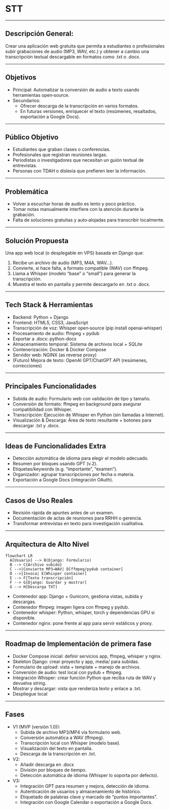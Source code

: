 # STT
---
## Descripción General: 
Crear una aplicación web gratuita que permita a estudiantes o profesionales subir grabaciones de audio (MP3, WAV, etc.) y obtener a cambio una transcripción textual descargable en formatos como .txt o .docx.

---
## Objetivos
- Principal: Automatizar la conversión de audio a texto usando herramientas open‑source.
- Secundarios:
  - Ofrecer descarga de la transcripción en varios formatos.
  - En futuras versiones, enriquecer el texto (resúmenes, resaltados, exportación a Google Docs).

---
## Público Objetivo
- Estudiantes que graban clases o conferencias.
- Profesionales que registran reuniones largas.
- Periodistas o investigadores que necesitan un guión textual de entrevistas.
- Personas con TDAH o dislexia que prefieren leer la información.

---
## Problemática
- Volver a escuchar horas de audio es lento y poco práctico.
- Tomar notas manualmente interfiere con la atención durante la grabación.
- Falta de soluciones gratuitas y auto‑alojadas para transcribir localmente.

---
## Solución Propuesta
Una app web local (o desplegable en VPS) basada en Django que:
1. Recibe un archivo de audio (MP3, M4A, WAV…).
2. Convierte, si hace falta, a formato compatible (WAV) con ffmpeg.
3. Llama a Whisper (modelo “base” o “small”) para generar la transcripción.
4. Muestra el texto en pantalla y permite descargarlo en .txt o .docx.

---
## Tech Stack & Herramientas
- Backend:	Python + Django
- Frontend:	HTML5, CSS3, JavaScript
- Transcripción de voz:	Whisper open‑source (pip install openai‑whisper)
- Procesamiento de audio:	ffmpeg + pydub
- Exportar a .docx:	python-docx
- Almacenamiento temporal:	Sistema de archivos local + SQLite
- Contenerización:	Docker & Docker Compose
- Servidor web:	NGINX (as reverse proxy)
- (Futuro) Mejora de texto:	OpenAI GPT/ChatGPT API (resúmenes, correcciones)

---
## Principales Funcionalidades
- Subida de audio: 
Formulario web con validación de tipo y tamaño.
- Conversión de formato: 
ffmpeg en background para asegurar compatibilidad con Whisper.
- Transcripción: 
Ejecución de Whisper en Python (sin llamadas a Internet).
- Visualización & Descarga: 
Área de texto resultante + botones para descargar .txt y .docx.

---
## Ideas de Funcionalidades Extra
- Detección automática de idioma para elegir el modelo adecuado.
- Resumen por bloques usando GPT (v.2).
- Etiquetas/keywords (e.g. “importante”, “examen”).
- Organizador: agrupar transcripciones por fecha o materia.
- Exportación a Google Docs (integración OAuth).

---
## Casos de Uso Reales
- Revisión rápida de apuntes antes de un examen.
- Documentación de actas de reuniones para RRHH o gerencia.
- Transformar entrevistas en texto para investigación cualitativa.

---
## Arquitectura de Alto Nivel
````mermaid
flowchart LR
  A[Usuario] --> B(Django: Formulario)
  B --> C{Archivo subido}
  C -->|Convierte MP3→WAV| D[ffmpeg/pydub container]
  D -->|Invoca| E[Whisper container]
  E --> F[Texto transcripción]
  F --> G[Django: Guardar y mostrar]
  G --> H[Descarga TXT]
````
- Contenedor app: Django + Gunicorn, gestiona vistas, subida y descargas.
- Contenedor ffmpeg: imagen ligera con ffmpeg y pydub.
- Contenedor whisper: Python, whisper, torch y dependencias GPU si disponible.
- Contenedor nginx: pone frente al app para servir estáticos y proxy.

---
## Roadmap de Implementación de primera fase
- Docker Compose inicial: definir servicios app, ffmpeg, whisper y nginx.
- Skeleton Django: crear proyecto y app, media/ para subidas.
- Formulario de upload: vista + template + manejo de archivos.
- Conversión de audio: test local con pydub + ffmpeg.
- Integración Whisper: crear función Python que reciba ruta de WAV y devuelva string.
- Mostrar y descargar: vista que renderiza texto y enlace a .txt.
- Despliegue local

---
## Fases 
- V1 (MVP (versión 1.0)):
  - Subida de archivo MP3/MP4 vía formulario web.
  - Conversión automática a WAV (ffmpeg).
  - Transcripción local con Whisper (modelo base).
  - Visualización del texto en pantalla.
  - Descarga de la transcripción en .txt.
- V2:
  - Añadir descarga en .docx
  - División por bloques de tiempo.
  - Detección automática de idioma (Whisper lo soporta por defecto).
- V3:
  - Integración GPT para resumen y mejora, detección de idioma.
  - Autenticación de usuarios y almacenamiento de histórico.
  - Etiquetado de palabras clave y marcado de “puntos importantes”.
  - Integración con Google Calendar o exportación a Google Docs.

